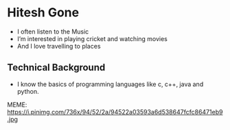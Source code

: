 # Hitesh Gone

- I often listen to the Music
- I’m interested in playing cricket and watching movies
- And I love travelling to places

## Technical Background

- I know the basics of programming languages like c, c++, java and python.

MEME: https://i.pinimg.com/736x/94/52/2a/94522a03593a6d538647fcfc86471eb9.jpg
